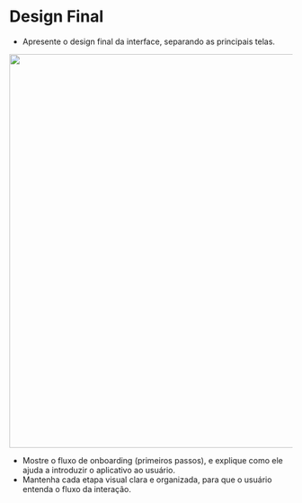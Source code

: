# Design Final
* Apresente o design final da interface, separando as principais telas.
<img src="" width="700">

* Mostre o fluxo de onboarding (primeiros passos), e explique como ele ajuda a introduzir o aplicativo ao usuário.
* Mantenha cada etapa visual clara e organizada,
para que o usuário entenda o fluxo da interação.
